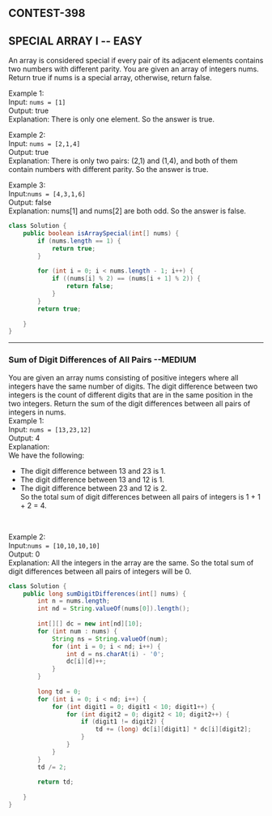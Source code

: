 ## CONTEST-398

## SPECIAL ARRAY I     -- EASY

An array is considered special if every pair of its adjacent elements contains two numbers with different parity.
You are given an array of integers nums. Return true if nums is a special array, otherwise, return false.
</br>

Example 1:
</br>
Input: `nums = [1]`
</br>
Output: true
</br>
Explanation:
There is only one element. So the answer is true.
</br>

Example 2:
</br>
Input: `nums = [2,1,4]`
</br>
Output: true
</br>
Explanation:
There is only two pairs: (2,1) and (1,4), and both of them contain numbers with different parity. So the answer is true.
</br>

Example 3:
</br>
Input:`nums = [4,3,1,6]`
</br>
Output: false
</br>
Explanation:
nums[1] and nums[2] are both odd. So the answer is false.

```java
class Solution {
    public boolean isArraySpecial(int[] nums) {
        if (nums.length == 1) {
            return true;
        }
        
        for (int i = 0; i < nums.length - 1; i++) {
            if ((nums[i] % 2) == (nums[i + 1] % 2)) {
                return false;
            }
        }
        return true;
        
    }
}
```
---

### Sum of Digit Differences of All Pairs   --MEDIUM

You are given an array nums consisting of positive integers where all integers have the same number of digits.
The digit difference between two integers is the count of different digits that are in the same position in the two integers.
Return the sum of the digit differences between all pairs of integers in nums.
</br>
Example 1:
</br>
Input: `nums = [13,23,12]`
</br>
Output: 4
</br>
Explanation:
</br>
We have the following:
</br>
- The digit difference between 13 and 23 is 1.
- The digit difference between 13 and 12 is 1.
- The digit difference between 23 and 12 is 2.
  </br>
So the total sum of digit differences between all pairs of integers is 1 + 1 + 2 = 4.
</br>

Example 2:
</br>
Input:`nums = [10,10,10,10]`
</br>
Output: 0
</br>
Explanation:
All the integers in the array are the same. So the total sum of digit differences between all pairs of integers will be 0.

```java
class Solution {
    public long sumDigitDifferences(int[] nums) {
        int n = nums.length;
        int nd = String.valueOf(nums[0]).length();
        
        int[][] dc = new int[nd][10];
        for (int num : nums) {
            String ns = String.valueOf(num);
            for (int i = 0; i < nd; i++) {
                int d = ns.charAt(i) - '0';
                dc[i][d]++;
            }
        }
        
        long td = 0;
        for (int i = 0; i < nd; i++) {
            for (int digit1 = 0; digit1 < 10; digit1++) {
                for (int digit2 = 0; digit2 < 10; digit2++) {
                    if (digit1 != digit2) {
                        td += (long) dc[i][digit1] * dc[i][digit2];
                    }
                }
            }
        }
        td /= 2;
        
        return td;
        
    }
}
```
